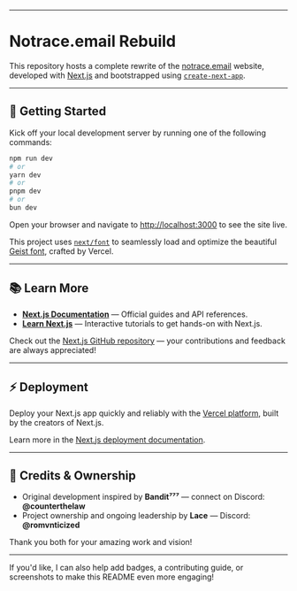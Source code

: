 
---

# Notrace.email Rebuild

This repository hosts a complete rewrite of the [notrace.email](https://notrace.email) website, developed with [Next.js](https://nextjs.org) and bootstrapped using [`create-next-app`](https://nextjs.org/docs/pages/api-reference/create-next-app).

---

## 🚀 Getting Started

Kick off your local development server by running one of the following commands:

```bash
npm run dev
# or
yarn dev
# or
pnpm dev
# or
bun dev
```

Open your browser and navigate to [http://localhost:3000](http://localhost:3000) to see the site live.



This project uses [`next/font`](https://nextjs.org/docs/pages/building-your-application/optimizing/fonts) to seamlessly load and optimize the beautiful [Geist font](https://vercel.com/font), crafted by Vercel.

---

## 📚 Learn More

* **[Next.js Documentation](https://nextjs.org/docs)** — Official guides and API references.
* **[Learn Next.js](https://nextjs.org/learn-pages-router)** — Interactive tutorials to get hands-on with Next.js.

Check out the [Next.js GitHub repository](https://github.com/vercel/next.js) — your contributions and feedback are always appreciated!

---

## ⚡ Deployment

Deploy your Next.js app quickly and reliably with the [Vercel platform](https://vercel.com/new?utm_medium=default-template&filter=next.js&utm_source=create-next-app&utm_campaign=create-next-app-readme), built by the creators of Next.js.

Learn more in the [Next.js deployment documentation](https://nextjs.org/docs/pages/building-your-application/deploying).

---

## 🙌 Credits & Ownership

* Original development inspired by **Bandit⁷⁷⁷** — connect on Discord: **@counterthelaw**
* Project ownership and ongoing leadership by **Lace** — Discord: **@romvnticized**

Thank you both for your amazing work and vision!

---

If you'd like, I can also help add badges, a contributing guide, or screenshots to make this README even more engaging!
